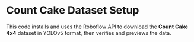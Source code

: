 # Count Cake Dataset Setup

This code installs and uses the Roboflow API to download the **Count Cake 4x4** dataset in YOLOv5 format, then verifies and previews the data.

